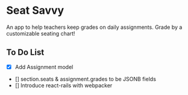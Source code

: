 # Seat Savvy

An app to help teachers keep grades on daily assignments. Grade by a customizable seating chart!

## To Do List
- [x] Add Assignment model
- [] section.seats & assignment.grades to be JSONB fields
- [] Introduce react-rails with webpacker